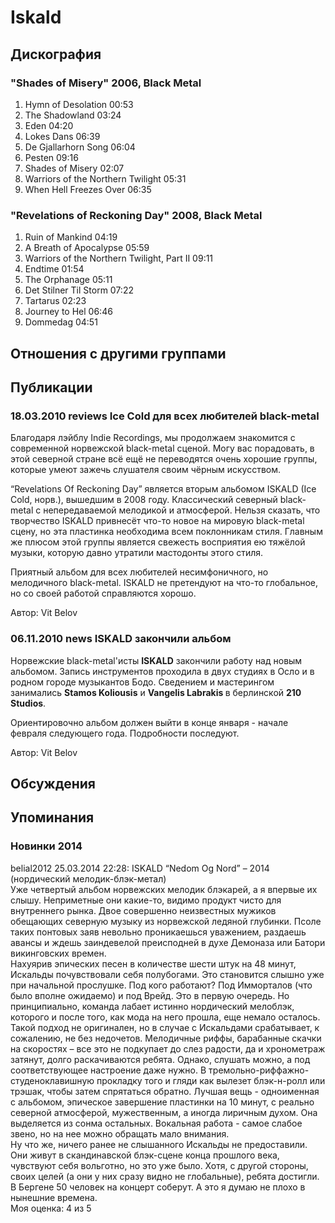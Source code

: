 # Iskald



## Дискография

### "Shades of Misery" 2006, Black Metal

1. Hymn of Desolation 00:53  
2. The Shadowland 03:24 
3. Eden 04:20 
4. Lokes Dans 06:39
5. Dе Gjallarhorn Song 06:04
6. Pesten 09:16
7. Shades of Misery 02:07
8. Warriors of the Northern Twilight 05:31
9. When Hell Freezes Over 06:35 

### "Revelations of Reckoning Day" 2008, Black Metal

1. Ruin of Mankind 04:19
2. A Breath of Apocalypse 05:59
3. Warriors of the Northern Twilight, Part II 09:11 
4. Endtime 01:54  
5. The Orphanage 05:11
6. Det Stilner Til Storm 07:22 
7. Tartarus 02:23
8. Journey to Hel 06:46 
9. Dommedag 04:51 


## Отношения с другими группами


## Публикации

### 18.03.2010 reviews Ice Cold для всех любителей black-metal

<P>Благодаря лэйблу Indie Recordings, мы продолжаем знакомится с современной норвежской black-metal сценой. Могу вас порадовать, в этой северной стране всё ещё не переводятся очень хорошие группы, которые умеют зажечь слушателя своим чёрным искусством.</P>
<P>“Revelations Of Reckoning Day” является вторым альбомом ISKALD (Ice Cold, норв.), вышедшим в 2008 году. Классический северный black-metal с непередаваемой мелодикой и атмосферой. Нельзя сказать, что творчество ISKALD привнесёт что-то новое на мировую black-metal сцену, но эта пластинка необходима всем поклонникам стиля. Главным же плюсом этой группы является свежесть восприятия ею тяжёлой музыки, которую давно утратили мастодонты этого стиля.</P>
<P>Приятный альбом для всех любителей несимфоничного, но мелодичного black-metal. ISKALD не претендуют на что-то глобальное, но со своей работой справляются хорошо.</P>
Автор: Vit Belov

### 06.11.2010 news ISKALD закончили альбом

<P>Норвежские black-metal'исты <STRONG>ISKALD</STRONG> закончили работу над новым альбомом. Запись инструментов проходила в двух студиях в Осло и в родном городе музыкантов Бодо. Сведением и мастерингом занимались <STRONG>Stamos Koliousis</STRONG>&nbsp;и <STRONG>Vangelis Labrakis </STRONG>в берлинской <STRONG>210 Studios</STRONG>.</P>
<P>Ориентировочно альбом должен выйти в конце января - начале февраля следующего года. Подробности последуют.</P>
Автор: Vit Belov


## Обсуждения


## Упоминания

### Новинки 2014

belial2012 25.03.2014 22:28:
ISKALD “Nedom Og Nord” – 2014 (нордический мелодик-блэк-метал)<BR>Уже четвертый альбом норвежских мелодик блэкарей, а я впервые их слышу. Неприметные они какие-то, видимо продукт чисто для внутреннего рынка. Двое совершенно неизвестных мужиков обещающих северную музыку из норвежской ледяной глубинки. Псоле таких понтовых заяв невольно проникаешься уважением, раздаешь авансы и ждешь заиндевелой преисподней в духе Демоназа или Батори викинговских времен.<BR>Нахуярив эпических песен в количестве шести штук на 48 минут, Искальды почувствовали себя полубогами. Это становится слышно уже при начальной прослушке. Под кого работают? Под Имморталов (что было вполне ожидаемо) и под Врейд. Это в первую очередь. Но принципиально, команда лабает истинно нордический мелоблэк, которого и после того, как мода на него прошла, еще немало осталось. Такой подход не оригинален, но в случае с Искальдами срабатывает, к сожалению, не без недочетов. Мелодичные риффы, барабанные скачки на скоростях – все это не подкупает до слез радости, да и хронометраж затянут, долго раскачиваются ребята. Однако, слушать можно, а под соответствующее настроение даже нужно. В тремольно-риффажно-студеноклавишную прокладку того и гляди как вылезет блэк-н-ролл или трэшак, чтобы затем спрятаться обратно. Лучшая вещь - одноименная с альбомом, эпическое завершение пластинки на 10 минут, с реально северной атмосферой, мужественным, а иногда лиричным духом. Она выделяется из сонма остальных. Вокальная работа - самое слабое звено, но на нее можно обращать мало внимания. <BR>Ну что же, ничего ранее не слышанного Искальды не предоставили. Они живут в скандинавской блэк-сцене конца прошлого века, чувствуют себя вольготно, но это уже было. Хотя, с другой стороны, своих целей (а они у них сразу видно не глобальные), ребята достигли. В Бергене 50 человек на концерт соберут. А это я думаю не плохо в нынешние времена.<BR>Моя оценка: 4 из 5       <BR>

